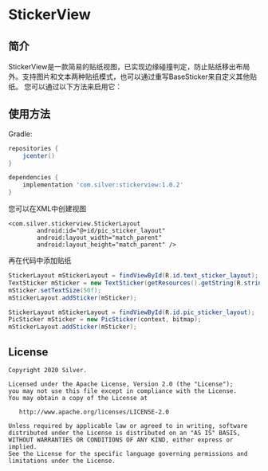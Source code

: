 # StickerView
## 简介
StickerView是一款简易的贴纸视图，已实现边缘碰撞判定，防止贴纸移出布局外。支持图片和文本两种贴纸模式，也可以通过重写BaseSticker来自定义其他贴纸。
您可以通过以下方法来启用它：

## 使用方法
Gradle:
```groovy
repositories {
    jcenter()
}

dependencies {
    implementation 'com.silver:stickerview:1.0.2'
}
```
您可以在XML中创建视图
```
<com.silver.stickerview.StickerLayout
        android:id="@+id/pic_sticker_layout"
        android:layout_width="match_parent"
        android:layout_height="match_parent" />
```
再在代码中添加贴纸
```java
StickerLayout mStickerLayout = findViewById(R.id.text_sticker_layout);
TextSticker mSticker = new TextSticker(getResources().getString(R.string.demo_text));
mSticker.setTextSize(50f);
mStickerLayout.addSticker(mSticker);
```
```java
StickerLayout mStickerLayout = findViewById(R.id.pic_sticker_layout);
PicSticker mSticker = new PicSticker(context, bitmap);
mStickerLayout.addSticker(mSticker);
```
## License

    Copyright 2020 Silver.

    Licensed under the Apache License, Version 2.0 (the "License");
    you may not use this file except in compliance with the License.
    You may obtain a copy of the License at

       http://www.apache.org/licenses/LICENSE-2.0

    Unless required by applicable law or agreed to in writing, software
    distributed under the License is distributed on an "AS IS" BASIS,
    WITHOUT WARRANTIES OR CONDITIONS OF ANY KIND, either express or implied.
    See the License for the specific language governing permissions and
    limitations under the License.
